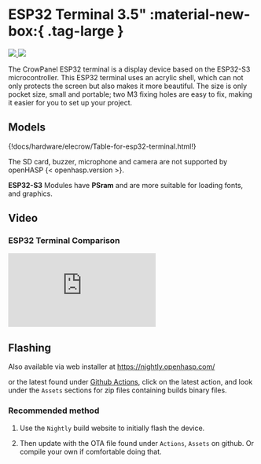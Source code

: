 # ESP32 Terminal 3.5" :material-new-box:{ .tag-large }

<div class="row justify-content-center">
        <a href="../images/esp32-terminal-rgb-front.jpg" data-toggle="lightbox" data-gallery="example-gallery" class="col-sm-6" data-title="CrowPanel 2.8&quot; - HMI ESP32 Display" data-footer="©Copyright 2012 - 2024 ELECROW All rights reserved.">
            <img src="../images/esp32-terminal-rgb-front.jpg" class="img-fluid">
        </a>
        <a href="../images/esp32-terminal-spi-front.jpg" data-toggle="lightbox" data-gallery="example-gallery" class="col-sm-6" data-title="CrowPanel 2.4&quot; - HMI ESP32 Display" data-footer="©Copyright 2012 - 2024 ELECROW All rights reserved.">
            <img src="../images/esp32-terminal-spi-front.jpg" class="img-fluid">
        </a>
</div>

The CrowPanel ESP32 terminal is a display device based on the ESP32-S3 microcontroller. 
This ESP32 terminal uses an acrylic shell, which can not only protects the screen but also makes it more beautiful. The size is only pocket size, small and portable; two M3 fixing holes are easy to fix, making it easier for you to set up your project.

## Models

{!docs/hardware/elecrow/Table-for-esp32-terminal.html!}

The SD card, buzzer, microphone and camera are not supported by openHASP {< openhasp.version >}.


__ESP32-S3__ Modules have __PSram__ and are more suitable for loading fonts, and graphics.



## Video

### ESP32 Terminal Comparison

<div class="embed-responsive embed-responsive-16by9" style="max-width:560px; margin:auto;">
    <iframe title="YouTube video player" src="https://www.youtube.com/embed/d59tYSR2PXo?rel=0&controls=1" class="embed-responsive-item" frameborder="0" allow="accelerometer; clipboard-write; encrypted-media; gyroscope; picture-in-picture" allowfullscreen>
    </iframe>
</div>

## Flashing

Also available via web installer at <a target="_blank" href="https://nightly.openhasp.com/">https://nightly.openhasp.com/</a>

or the latest found under <a target="_blank" href="https://github.com/HASwitchPlate/openHASP/actions">Github Actions</a>, click on the latest action, and look under the `Assets` sections for zip files containing builds binary files.

### Recommended method

   1. Use the `Nightly` build website to initially flash the device.

   2. Then update with the OTA file found under `Actions`, `Assets` on github.  Or compile your own if comfortable doing that.

[1]: https://s.click.aliexpress.com/e/_DCs3tsD
[2]: https://s.click.aliexpress.com/e/_DE7z2ZX

